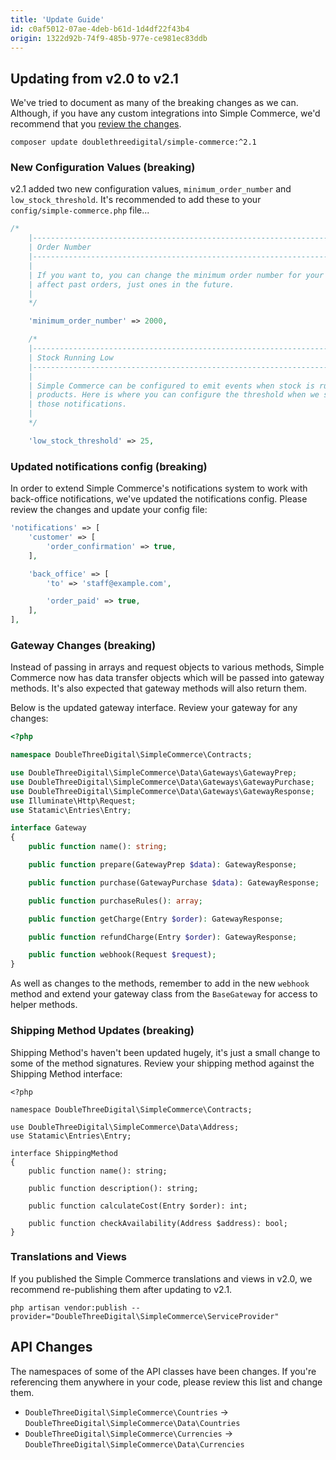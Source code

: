 ```yaml
---
title: 'Update Guide'
id: c0af5012-07ae-4deb-b61d-1d4df22f43b4
origin: 1322d92b-74f9-485b-977e-ce981ec83ddb
---
```

## Updating from v2.0 to v2.1

We've tried to document as many of the breaking changes as we can. Although, if you have any custom integrations into Simple Commerce, we'd recommend that you [review the changes](https://github.com/doublethreedigital/simple-commerce/compare/master...v2.1-dev).

```
composer update doublethreedigital/simple-commerce:^2.1
```

### New Configuration Values (breaking)
v2.1 added two new configuration values, `minimum_order_number` and `low_stock_threshold`. It's recommended to add these to your `config/simple-commerce.php` file...

```php
/*
    |--------------------------------------------------------------------------
    | Order Number
    |--------------------------------------------------------------------------
    |
    | If you want to, you can change the minimum order number for your store. This won't
    | affect past orders, just ones in the future.
    |
    */

    'minimum_order_number' => 2000,

    /*
    |--------------------------------------------------------------------------
    | Stock Running Low
    |--------------------------------------------------------------------------
    |
    | Simple Commerce can be configured to emit events when stock is running low for
    | products. Here is where you can configure the threshold when we start sending
    | those notifications.
    |
    */

    'low_stock_threshold' => 25,
```

### Updated notifications config (breaking)
In order to extend Simple Commerce's notifications system to work with back-office notifications, we've updated the notifications config. Please review the changes and update your config file:

```php
'notifications' => [
    'customer' => [
        'order_confirmation' => true,
    ],

    'back_office' => [
        'to' => 'staff@example.com',

        'order_paid' => true,
    ],
],
```

### Gateway Changes (breaking)
Instead of passing in arrays and request objects to various methods, Simple Commerce now has data transfer objects which will be passed into gateway methods. It's also expected that gateway methods will also return them.

Below is the updated gateway interface. Review your gateway for any changes:

```php
<?php

namespace DoubleThreeDigital\SimpleCommerce\Contracts;

use DoubleThreeDigital\SimpleCommerce\Data\Gateways\GatewayPrep;
use DoubleThreeDigital\SimpleCommerce\Data\Gateways\GatewayPurchase;
use DoubleThreeDigital\SimpleCommerce\Data\Gateways\GatewayResponse;
use Illuminate\Http\Request;
use Statamic\Entries\Entry;

interface Gateway
{
    public function name(): string;

    public function prepare(GatewayPrep $data): GatewayResponse;

    public function purchase(GatewayPurchase $data): GatewayResponse;

    public function purchaseRules(): array;

    public function getCharge(Entry $order): GatewayResponse;

    public function refundCharge(Entry $order): GatewayResponse;

    public function webhook(Request $request);
}
```

As well as changes to the methods, remember to add in the new `webhook` method and extend your gateway class from the `BaseGateway` for access to helper methods.

### Shipping Method Updates (breaking)
Shipping Method's haven't been updated hugely, it's just a small change to some of the method signatures. Review your shipping method against the Shipping Method interface:

```
<?php

namespace DoubleThreeDigital\SimpleCommerce\Contracts;

use DoubleThreeDigital\SimpleCommerce\Data\Address;
use Statamic\Entries\Entry;

interface ShippingMethod
{
    public function name(): string;

    public function description(): string;

    public function calculateCost(Entry $order): int;

    public function checkAvailability(Address $address): bool;
}
```

### Translations and Views
If you published the Simple Commerce translations and views in v2.0, we recommend re-publishing them after updating to v2.1.

```
php artisan vendor:publish --provider="DoubleThreeDigital\SimpleCommerce\ServiceProvider"
```

## API Changes 
The namespaces of some of the API classes have been changes. If you're referencing them anywhere in your code, please review this list and change them.

* `DoubleThreeDigital\SimpleCommerce\Countries` -> `DoubleThreeDigital\SimpleCommerce\Data\Countries`
* `DoubleThreeDigital\SimpleCommerce\Currencies` -> `DoubleThreeDigital\SimpleCommerce\Data\Currencies`
